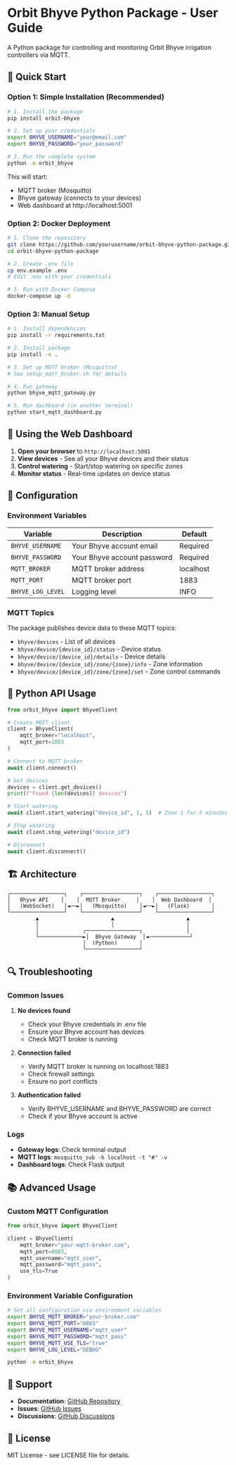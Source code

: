 # Orbit Bhyve Python Package - User Guide

A Python package for controlling and monitoring Orbit Bhyve irrigation controllers via MQTT.

## 🚀 Quick Start

### Option 1: Simple Installation (Recommended)

```bash
# 1. Install the package
pip install orbit-bhyve

# 2. Set up your credentials
export BHYVE_USERNAME="your@email.com"
export BHYVE_PASSWORD="your_password"

# 3. Run the complete system
python -m orbit_bhyve
```

This will start:
- MQTT broker (Mosquitto)
- Bhyve gateway (connects to your devices)
- Web dashboard at http://localhost:5001

### Option 2: Docker Deployment

```bash
# 1. Clone the repository
git clone https://github.com/yourusername/orbit-bhyve-python-package.git
cd orbit-bhyve-python-package

# 2. Create .env file
cp env.example .env
# Edit .env with your credentials

# 3. Run with Docker Compose
docker-compose up -d
```

### Option 3: Manual Setup

```bash
# 1. Install dependencies
pip install -r requirements.txt

# 2. Install package
pip install -e .

# 3. Set up MQTT broker (Mosquitto)
# See setup_mqtt_broker.sh for details

# 4. Run gateway
python bhyve_mqtt_gateway.py

# 5. Run dashboard (in another terminal)
python start_mqtt_dashboard.py
```

## 📱 Using the Web Dashboard

1. **Open your browser** to `http://localhost:5001`
2. **View devices** - See all your Bhyve devices and their status
3. **Control watering** - Start/stop watering on specific zones
4. **Monitor status** - Real-time updates on device status

## 🔧 Configuration

### Environment Variables

| Variable | Description | Default |
|----------|-------------|---------|
| `BHYVE_USERNAME` | Your Bhyve account email | Required |
| `BHYVE_PASSWORD` | Your Bhyve account password | Required |
| `MQTT_BROKER` | MQTT broker address | localhost |
| `MQTT_PORT` | MQTT broker port | 1883 |
| `BHYVE_LOG_LEVEL` | Logging level | INFO |

### MQTT Topics

The package publishes device data to these MQTT topics:

- `bhyve/devices` - List of all devices
- `bhyve/device/{device_id}/status` - Device status
- `bhyve/device/{device_id}/details` - Device details
- `bhyve/device/{device_id}/zone/{zone}/info` - Zone information
- `bhyve/device/{device_id}/zone/{zone}/set` - Zone control commands

## 🐍 Python API Usage

```python
from orbit_bhyve import BhyveClient

# Create MQTT client
client = BhyveClient(
    mqtt_broker="localhost",
    mqtt_port=1883
)

# Connect to MQTT broker
await client.connect()

# Get devices
devices = client.get_devices()
print(f"Found {len(devices)} devices")

# Start watering
await client.start_watering("device_id", 1, 5)  # Zone 1 for 5 minutes

# Stop watering
await client.stop_watering("device_id")

# Disconnect
await client.disconnect()
```

## 🏗️ Architecture

```
┌─────────────────┐    ┌──────────────────┐    ┌─────────────────┐
│   Bhyve API    │    │  MQTT Broker     │    │  Web Dashboard  │
│   (WebSocket)   │◄──►│   (Mosquitto)    │◄──►│   (Flask)       │
└─────────────────┘    └──────────────────┘    └─────────────────┘
         ▲                       ▲                       ▲
         │                       │                       │
         │              ┌─────────────────┐              │
         └──────────────►│  Bhyve Gateway  │◄─────────────┘
                        │  (Python)       │
                        └─────────────────┘
```

## 🔍 Troubleshooting

### Common Issues

1. **No devices found**
   - Check your Bhyve credentials in .env file
   - Ensure your Bhyve account has devices
   - Check MQTT broker is running

2. **Connection failed**
   - Verify MQTT broker is running on localhost:1883
   - Check firewall settings
   - Ensure no port conflicts

3. **Authentication failed**
   - Verify BHYVE_USERNAME and BHYVE_PASSWORD are correct
   - Check if your Bhyve account is active

### Logs

- **Gateway logs**: Check terminal output
- **MQTT logs**: `mosquitto_sub -h localhost -t "#" -v`
- **Dashboard logs**: Check Flask output

## 📚 Advanced Usage

### Custom MQTT Configuration

```python
from orbit_bhyve import BhyveClient

client = BhyveClient(
    mqtt_broker="your-mqtt-broker.com",
    mqtt_port=8883,
    mqtt_username="mqtt_user",
    mqtt_password="mqtt_pass",
    use_tls=True
)
```

### Environment Variable Configuration

```bash
# Set all configuration via environment variables
export BHYVE_MQTT_BROKER="your-broker.com"
export BHYVE_MQTT_PORT="8883"
export BHYVE_MQTT_USERNAME="mqtt_user"
export BHYVE_MQTT_PASSWORD="mqtt_pass"
export BHYVE_MQTT_USE_TLS="true"
export BHYVE_LOG_LEVEL="DEBUG"

python -m orbit_bhyve
```

## 🤝 Support

- **Documentation**: [GitHub Repository](https://github.com/yourusername/orbit-bhyve-python-package)
- **Issues**: [GitHub Issues](https://github.com/yourusername/orbit-bhyve-python-package/issues)
- **Discussions**: [GitHub Discussions](https://github.com/yourusername/orbit-bhyve-python-package/discussions)

## 📄 License

MIT License - see LICENSE file for details.
